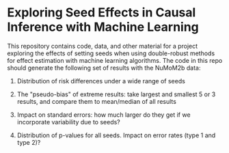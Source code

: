 # Exploring Seed Effects in Causal Inference with Machine Learning

This repository contains code, data, and other material for a project exploring the effects of setting seeds when using double-robust methods for effect estimation with machine learning algorithms. The code in this repo should generate the following 
set of results with the NuMoM2b data:

1) Distribution of risk differences under a wide range of seeds

2) The "pseudo-bias" of extreme results: take largest and smallest 5 or 3 results, and compare them to mean/median of all results

3) Impact on standard errors: how much larger do they get if we incorporate variability due to seeds?

4) Distribution of p-values for all seeds. Impact on error rates (type 1 and type 2)?